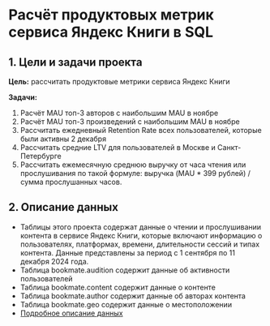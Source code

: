 # Расчёт продуктовых метрик сервиса Яндекс Книги в SQL

## 1. Цели и задачи проекта

**Цель:**  рассчитать продуктовые метрики сервиса Яндекс Книги

**Задачи:**
1. Расчёт MAU топ-3 авторов с наибольшим MAU в ноябре 
2. Расчёт MAU топ-3 произведений с наибольшим MAU в ноябре
3. Рассчитать ежедневный Retention Rate всех пользователей, которые были активны 2 декабря
4. Рассчитать средние LTV для пользователей в Москве и Санкт-Петербурге
5. Рассчитать ежемесячную среднюю выручку от часа чтения или прослушивания по такой формуле: выручка (MAU * 399 рублей) / сумма прослушанных часов.
   
## 2. Описание данных 
- Таблицы этого проекта содержат данные о чтении и прослушивании контента в сервисе Яндекс Книги, которые включают информацию о пользователях, платформах, времени, длительности сессий и типах контента. Данные представлены за период с 1 сентября по 11 декабря 2024 года. 
- Таблица bookmate.audition содержит данные об активности пользователей 
- Таблица bookmate.content содержит данные о контенте 
- Таблица bookmate.author содержит данные об авторах контента 
- Таблица bookmate.geo содержит данные о местоположении 
- [Подробное описание данных](https://github.com/ruslanbakht/projects/blob/main/yandex_practicum/product_metrics_yandex_knigi/0.%20%D0%9E%D0%BF%D0%B8%D1%81%D0%B0%D0%BD%D0%B8%D0%B5%20%D0%B4%D0%B0%D0%BD%D0%BD%D1%8B%D1%85)
  

